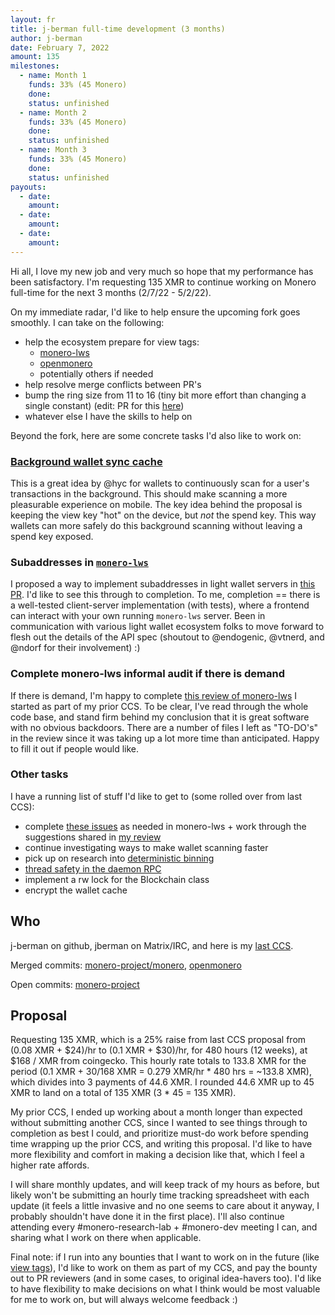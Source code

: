 ```yaml
---
layout: fr
title: j-berman full-time development (3 months)
author: j-berman
date: February 7, 2022
amount: 135
milestones:
  - name: Month 1
    funds: 33% (45 Monero)
    done:
    status: unfinished
  - name: Month 2
    funds: 33% (45 Monero)
    done:
    status: unfinished
  - name: Month 3
    funds: 33% (45 Monero)
    done:
    status: unfinished
payouts:
  - date:
    amount:
  - date:
    amount:
  - date:
    amount:
---
```


Hi all, I love my new job and very much so hope that my performance has been satisfactory. I'm requesting 135 XMR to continue working on Monero full-time for the next 3 months (2/7/22 - 5/2/22).

On my immediate radar, I'd like to help ensure the upcoming fork goes smoothly. I can take on the following:

- help the ecosystem prepare for view tags:
	- [monero-lws](https://github.com/vtnerd/monero-lws)
	- [openmonero](https://github.com/moneroexamples/openmonero)
	- potentially others if needed
- help resolve merge conflicts between PR's
- bump the ring size from 11 to 16 (tiny bit more effort than changing a single constant) (edit: PR for this [here](https://github.com/monero-project/monero/pull/8178))
- whatever else I have the skills to help on

Beyond the fork, here are some concrete tasks I'd also like to work on:

### [Background wallet sync cache](https://github.com/monero-project/monero/issues/8082)

This is a great idea by @hyc for wallets to continuously scan for a user's transactions in the background. This should make scanning a more pleasurable experience on mobile. The key idea behind the proposal is keeping the view key "hot" on the device, but *not* the spend key. This way wallets can more safely do this background scanning without leaving a spend key exposed.

### Subaddresses in [`monero-lws`](https://github.com/vtnerd/monero-lws)

I proposed a way to implement subaddresses in light wallet servers in [this PR](https://github.com/monero-project/meta/pull/647). I'd like to see this through to completion. To me, completion == there is a well-tested client-server implementation (with tests), where a frontend can interact with your own running `monero-lws` server. Been in communication with various light wallet ecosystem folks to move forward to flesh out the details of the API spec (shoutout to @endogenic, @vtnerd, and @ndorf for their involvement) :)

### Complete monero-lws informal audit if there is demand

If there is demand, I'm happy to complete [this review of monero-lws](https://github.com/vtnerd/monero-lws/pull/29) I started as part of my prior CCS. To be clear, I've read through the whole code base, and stand firm behind my conclusion that it is great software with no obvious backdoors. There are a number of files I left as "TO-DO's" in the review since it was taking up a lot more time than anticipated. Happy to fill it out if people would like.

### Other tasks

I have a running list of stuff I'd like to get to (some rolled over from last CCS):

- complete [these issues](https://github.com/vtnerd/monero-lws/issues/created_by/j-berman) as needed in monero-lws + work through the suggestions shared in [my review](https://github.com/vtnerd/monero-lws/blob/16f1ceaa6a5eb4d9263863068bf57bc8e032a408/docs/review_02.03.22/review_02.03.22.md#suggestions)
- continue investigating ways to make wallet scanning faster
- pick up on research into [deterministic binning](https://github.com/monero-project/research-lab/issues/84)
- [thread safety in the daemon RPC](https://github.com/monero-project/monero/pull/7936)
- implement a rw lock for the Blockchain class
- encrypt the wallet cache

## Who

j-berman on github, jberman on Matrix/IRC, and here is my [last CCS](https://ccs.getmonero.org/proposals/j-berman-3-months-full-time.html).

Merged commits: [monero-project/monero](https://github.com/monero-project/monero/pulls?q=is%3Apr+author%3Aj-berman+is%3Aclosed), [openmonero](https://github.com/moneroexamples/openmonero/pulls?q=is%3Apr+author%3Aj-berman)

Open commits: [monero-project](https://github.com/monero-project/monero/pulls/j-berman)

## Proposal

Requesting 135 XMR, which is a 25% raise from last CCS proposal from (0.08 XMR + $24)/hr to (0.1 XMR + $30)/hr, for 480 hours (12 weeks), at $168 / XMR from coingecko. This hourly rate totals to 133.8 XMR for the period (0.1 XMR + $30/$168 XMR = 0.279 XMR/hr * 480 hrs = ~133.8 XMR), which divides into 3 payments of 44.6 XMR. I rounded 44.6 XMR up to 45 XMR to land on a total of 135 XMR (3 * 45 = 135 XMR).

My prior CCS, I ended up working about a month longer than expected without submitting another CCS, since I wanted to see things through to completion as best I could, and prioritize must-do work before spending time wrapping up the prior CCS, and writing this proposal. I'd like to have more flexibility and comfort in making a decision like that, which I feel a higher rate affords.

I will share monthly updates, and will keep track of my hours as before, but likely won't be submitting an hourly time tracking spreadsheet with each update (it feels a little invasive and no one seems to care about it anyway, I probably shouldn't have done it in the first place). I'll also continue attending every #monero-research-lab + #monero-dev meeting I can, and sharing what I work on there when applicable.

Final note: if I run into any bounties that I want to work on in the future (like [view tags](https://bounties.monero.social/posts/28/implement-view-tags-to-decrease-wallet-sync-times-in-monero)), I'd like to work on them as part of my CCS, and pay the bounty out to PR reviewers (and in some cases, to original idea-havers too). I'd like to have flexibility to make decisions on what I think would be most valuable for me to work on, but will always welcome feedback :)
